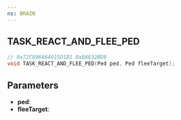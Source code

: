 ```yaml
---
ns: BRAIN
---
```

## TASK_REACT_AND_FLEE_PED

```c
// 0x72C896464915D1B1 0x8A632BD8
void TASK_REACT_AND_FLEE_PED(Ped ped, Ped fleeTarget);
```


## Parameters
* **ped**: 
* **fleeTarget**: 

